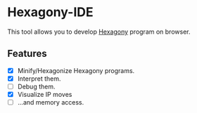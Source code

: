 # Hexagony-IDE
This tool allows you to develop [Hexagony](https://github.com/m-ender/hexagony) program on browser. 

## Features
- [x] Minify/Hexagonize Hexagony programs.
- [x] Interpret them.
- [ ] Debug them.
- [x] Visualize IP moves
- [ ] ...and memory access.
